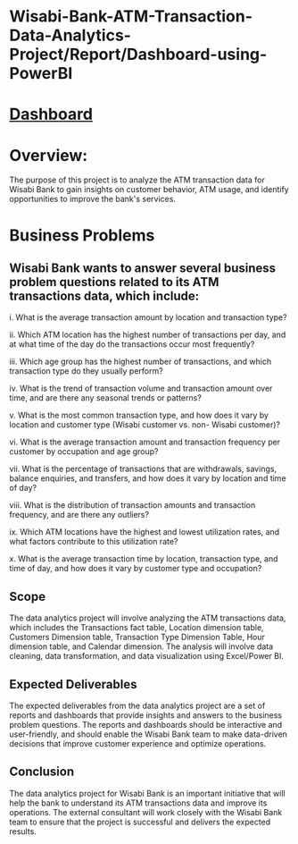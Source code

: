 # Wisabi-Bank-ATM-Transaction-Data-Analytics-Project/Report/Dashboard-using-PowerBI

# [Dashboard](https://drive.google.com/file/d/18phmniBm1Dd_-AR2vlrMtoS1BRVdnQMt/view?usp=drive_link)
# Overview:
The purpose of this project is to analyze the ATM transaction data for Wisabi Bank to gain insights on customer behavior, ATM usage, and identify opportunities to improve the bank's services.
# Business Problems
## Wisabi Bank wants to answer several business problem questions related to its ATM transactions data, which include:
i.	What is the average transaction amount by location and transaction type?

ii.	Which ATM location has the highest number of transactions per day, and at what time of the day do the transactions occur 
    most frequently?
    
iii. Which age group has the highest number of transactions, and which transaction type do they usually perform?

iv.	What is the trend of transaction volume and transaction amount over time, and are there any seasonal trends or patterns?

v.	What is the most common transaction type, and how does it vary by location and customer type (Wisabi customer vs. non- 
    Wisabi customer)?
    
vi.	What is the average transaction amount and transaction frequency per customer by occupation and age group?

vii.	What is the percentage of transactions that are withdrawals, savings, balance enquiries, and transfers, and how does 
        it vary by location and time of day?
        
viii.	What is the distribution of transaction amounts and transaction frequency, and are there any outliers?

ix.	Which ATM locations have the highest and lowest utilization rates, and what factors contribute to this utilization rate?

x.	What is the average transaction time by location, transaction type, and time of day, and how does it vary by customer 
    type and occupation?

## Scope
The data analytics project will involve analyzing the ATM transactions data, which includes the Transactions fact table, Location dimension table, Customers Dimension table, Transaction Type Dimension Table, Hour dimension table, and Calendar dimension. The analysis will involve data cleaning, data transformation, and data visualization using Excel/Power BI.



## Expected Deliverables
The expected deliverables from the data analytics project are a set of reports and dashboards that provide insights and answers to the business problem questions. The reports and dashboards should be interactive and user-friendly, and should enable the Wisabi Bank team to make data-driven decisions that improve customer experience and optimize operations.

## Conclusion
The data analytics project for Wisabi Bank is an important initiative that will help the bank to understand its ATM transactions data and improve its operations. The external consultant will work closely with the Wisabi Bank team to ensure that the project is successful and delivers the expected results.
